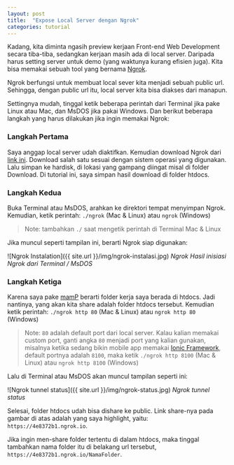 ```yaml
---
layout: post
title:  "Expose Local Server dengan Ngrok"
categories: tutorial
---
```


Kadang, kita diminta ngasih preview kerjaan Front-end Web Development secara tiba-tiba, sedangkan kerjaan masih ada di local server. Daripada harus setting server untuk demo (yang waktunya kurang efisien juga). Kita bisa memakai sebuah tool yang bernama [Ngrok][ngrok_url].

Ngrok berfungsi untuk membuat local sever kita menjadi sebuah public url. Sehingga, dengan public url itu, local server kita bisa diakses dari manapun.

Settingnya mudah, tinggal ketik beberapa perintah dari Terminal jika pake Linux atau Mac, dan MsDOS jika pakai Windows. Dan berikut beberapa langkah yang harus dilakukan jika ingin memakai Ngrok:

### Langkah Pertama

Saya anggap local server udah diaktifkan. Kemudian download Ngrok dari [link ini][ngrok_download]. Download salah satu sesuai dengan sistem operasi yang digunakan. Lalu simpan ke hardisk, di lokasi yang gampang diingat misal di folder Download. Di tutorial ini, saya simpan hasil download di folder htdocs.

### Langkah Kedua

Buka Terminal atau MsDOS, arahkan ke direktori tempat menyimpan Ngrok. Kemudian, ketik perintah: `./ngrok` (Mac & Linux) atau `ngrok` (Windows)

> Note: tambahkan `./` saat mengetik perintah di Terminal Mac & Linux

Jika muncul seperti tampilan ini, berarti Ngrok siap digunakan:

![Ngrok Instalation]({{ site.url }}/img/ngrok-instalasi.jpg)
*Ngrok Hasil inisiasi Ngrok dari Terminal / MsDOS*

### Langkah Ketiga
Karena saya pake [mamP][mamp_url] berarti folder kerja saya berada di htdocs. Jadi nantinya, yang akan kita share adalah folder htdocs tersebut. Kemudian ketik perintah: `./ngrok http 80` (Mac & Linux) atau `ngrok http 80` (Windows)

> Note: `80` adalah default port dari local server. Kalau kalian memakai custom port, ganti angka `80` menjadi port yang kalian gunakan, misalnya ketika sedang bikin mobile app memakai [Ionic Framework][ionic_url], default portnya adalah `8100`, maka ketik `./ngrok http 8100` (Mac & Linux) atau `ngrok http 8100` (Windows)

Lalu di Terminal atau MsDOS akan muncul tampilan seperti ini:

![Ngrok tunnel status]({{ site.url }}/img/ngrok-status.jpg)
*Ngrok tunnel status*

Selesai, folder htdocs udah bisa dishare ke public. Link share-nya pada gambar di atas adalah yang saya highlight, yaitu: `https://4e8372b1.ngrok.io`.

Jika ingin men-share folder tertentu di dalam htdocs, maka tinggal tambahkan nama folder itu di belakang url tersebut, `https://4e8372b1.ngrok.io/NamaFolder`.

[ngrok_url]: https://ngrok.io
[ngrok_download]: https://ngrok.com/download
[mamp_url]: https://www.mamp.info/en/
[ionic_url]: http://ionicframework.com/
